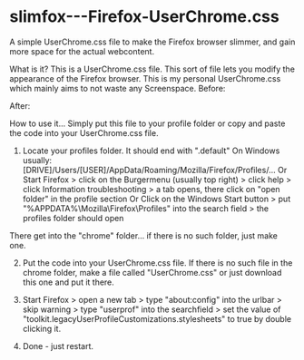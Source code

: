 # slimfox---Firefox-UserChrome.css
A simple UserChrome.css file to make the Firefox browser slimmer, and gain more space for the actual webcontent.

What is it?
This is a UserChrome.css file. This sort of file lets you modify the appearance of the Firefox browser.
This is my personal UserChrome.css which mainly aims to not waste any Screenspace.
Before:

After:

How to use it...
Simply put this file to your profile folder or copy and paste the code into your UserChrome.css file.

1. Locate your profiles folder. It should end with ".default"
On Windows usually: [DRIVE]/Users/[USER]/AppData/Roaming/Mozilla/Firefox/Profiles/...
Or
Start Firefox > click on the Burgermenu (usually top right) > click help > click Information troubleshooting > a tab opens, there click on "open folder" in the profile section
Or
Click on the Windows Start button > put "%APPDATA%\Mozilla\Firefox\Profiles\" into the search field > the profiles folder should open

There get into the "chrome" folder... if there is no such folder, just make one.

2. Put the code into your UserChrome.css file.
If there is no such file in the chrome folder, make a file called "UserChrome.css" or just download this one and put it there.

3. Start Firefox > open a new tab > type "about:config" into the urlbar > skip warning > type "userprof" into the searchfield > set the value of "toolkit.legacyUserProfileCustomizations.stylesheets" to true by double clicking it.

4. Done - just restart.
